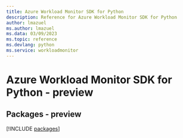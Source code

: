 ```yaml
---
title: Azure Workload Monitor SDK for Python
description: Reference for Azure Workload Monitor SDK for Python
author: lmazuel
ms.author: lmazuel
ms.data: 03/09/2023
ms.topic: reference
ms.devlang: python
ms.service: workloadmonitor
---
```

# Azure Workload Monitor SDK for Python - preview
## Packages - preview
[!INCLUDE [packages](workload-monitor-index.md)]